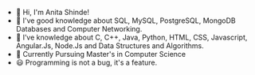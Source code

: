 - 👋 Hi, I'm Anita Shinde!
- 👀 I've good knowledge about SQL, MySQL, PostgreSQL, MongoDB Databases and Computer Networking.
- 🌱 I’ve knowledge about C, C++, Java, Python, HTML, CSS, Javascript, Angular.Js, Node.Js and Data Structures and Algorithms.
- 💞️ Currently Pursuing Master's in Computer Science
- 😃 Programming is not a bug, it's a feature.
